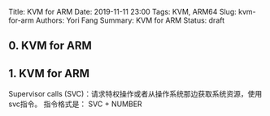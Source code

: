 Title: KVM for ARM
Date: 2019-11-11 23:00
Tags: KVM, ARM64
Slug: kvm-for-arm
Authors: Yori Fang
Summary: KVM for ARM
Status: draft

## 0. KVM for ARM

## 1. KVM for ARM

Supervisor calls (SVC)：请求特权操作或者从操作系统那边获取系统资源，使用svc指令。
指令格式是： SVC + NUMBER
